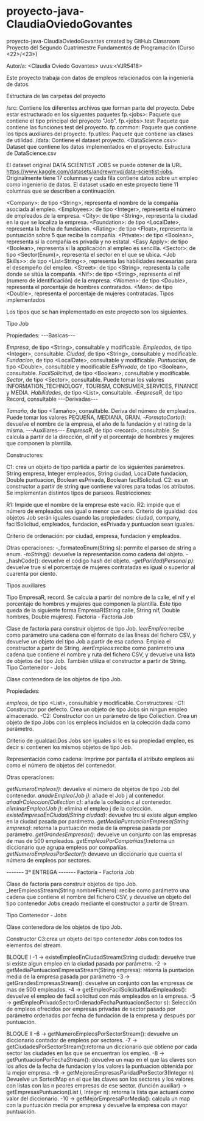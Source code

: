 # proyecto-java-ClaudiaOviedoGovantes
proyecto-java-ClaudiaOviedoGovantes created by GitHub Classroom
Proyecto del Segundo Cuatrimestre Fundamentos de Programación (Curso \<22\>/\<23\>)

Autor/a: \<Claudia Oviedo Govantes\> uvus:\<VJR5418\>

Este proyecto trabaja con datos de empleos relacionados con la ingenieria de datos.

Estructura de las carpetas del proyecto

/src: Contiene los diferentes archivos que forman parte del proyecto. Debe estar estructurado en los siguentes paquetes
fp.\<jobs\>: Paquete que contiene el tipo principal del proyecto "Job".
fp.\<jobs>.test: Paquete que contiene las funciones test del proyecto.
fp.common: Paquete que contiene los tipos auxiliares del proyecto.
fp.utiles: Paquete que contiene las clases de utilidad.
/data: Contiene el dataset proyecto.
\<DataScience.csv\>: Dataset que contiene los datos implementados en el proyecto.
Estructura de DataScience.csv

El dataset original DATA SCIENTIST JOBS se puede obtener de la URL https://www.kaggle.com/datasets/andrewmvd/data-scientist-jobs. Originalmente tiene 17 columnas y cada fila contiene datos sobre un empleo como ingenierio de datos. El dataset usado en este proyecto tiene 11 columnas que se describen a continuación.

\<Company>: de tipo \<String\>, representa el nombre de la compañía asociada al empleo.
\<Employees>: de tipo \<Integer\>, representa el número de empleados de la empresa.
\<City>: de tipo \<String\>, representa la ciudad en la que se localiza la empresa.
\<Foundation>: de tipo \<LocalDate\>, representa la fecha de fundación.
\<Rating>: de tipo \<Float\>, representa la puntuación sobre 5 que recibe la compañía.
\<Private>: de tipo \<Boolean\>, representa si la compañía es privada y no estatal.
\<Easy Apply>: de tipo \<Boolean\>, representa si la applicación al empleo es sencilla.
\<Sector>: de tipo \<Sector(Enum)\>, representa el sector en el que se ubica.
\<Job Skills>>: de tipo \<List<String<\>, representa las habilidades necesarias para el desempeño del empleo.
\<Street>: de tipo \<String\>, representa la calle donde se sitúa la compañía.
\<Nif>: de tipo \<String\>, representa el nif (numero de identificación) de la empresa.
\<Women>: de tipo \<Double\>, representa el porcentaje de hombres contratados.
\<Men>: de tipo \<Double\>, representa el porcentaje de mujeres contratadas.
Tipos implementados

Los tipos que se han implementado en este proyecto son los siguientes.

Tipo Job

Propiedades: ---Basicas---

_Empresa_, de tipo \<String\>, consultable y modificable.
_Empleados_, de tipo \<Integer\>, consultable.
_Ciudad_, de tipo \<String\>, consultable y modificable.
_Fundacion_, de tipo \<LocalDate\>, consultable y modificable.
_Puntuacion_, de tipo \<Double\>, consultable y modificable
_EsPrivada_, de tipo \<Boolean\>, consultable.
_FacilSolicitud_, de tipo \<Boolean\>, consultable y modificable.
_Sector_, de tipo \<Sector\>, consultable. Puede tomar los valores INFORMATION_TECHNOLOGY, TOURISM, CONSUMER_SERVICES, FINANCE y MEDIA.
_Habilidades_, de tipo \<List\>, consultable. -_EmpresaR_, de tipo Record, consultable
---Derivadas---

_Tamaño_, de tipo \<Tamaño\>, consultable. Deriva del número de empleados. Puede tomar los valores PEQUEÑA, MEDIANA, GRAN. -_FormatoCorto()_: devuelve el nombre de la empresa, el año de la fundación y el rating de la misma.
---Auxiliares--- _EmpresaR_, de tipo \<record\>, consultable. Se calcula a partir de la dirección, el nif y el porcentaje de hombres y mujeres que componen la plantilla.

Constructores:

C1: crea un objeto de tipo partida a partir de los siguientes parámetros. String empresa, Integer empleados, String ciudad, LocalDate fundacion, Double puntuacion, Boolean esPrivada, Boolean facilSolicitud.
C2: es un constructor a partir de string que contiene valores para todas los atributos. Se implementan distintos tipos de parseos.
Restricciones:

R1: Impide que el nombre de la empresa esté vacío.
R2: impide que el número de empleados sea igual o menor que cero.
Criterio de igualdad: dos objetos Job serán iguales cuando las propiedades: ciudad, company, facilSolicitud, empleados, fundacion, esPrivada y puntuacion sean iguales.

Criterio de ordenación: por ciudad, empresa, fundacion y empleados.

Otras operaciones: -_formateoEnum(String s): permite el parseo de string a enum. -_toString()_: devuelve la representación como cadena del objeto. -_hashCode(): devuelve el código hash del objeto. -_getParidad(Personal p)_: devuelve true si el porcentaje de mujeres contratadas es igual o superior al cuarenta por ciento.

Tipos auxiliares

Tipo EmpresaR, record. Se calcula a partir del nombre de la calle, el nif y el porcentaje de hombres 
y mujeres que componen la plantilla. Este tipo queda de la siguiente forma 
EmpresaR(String calle, String nif, Double hombres, Double mujeres).
Factoría - Factoria Job

Clase de factoría para construir objetos de tipo Job.
_leerEmpleo_:recibe como parámetro una cadena con el formato de las líneas del fichero CSV, y devuelve un objeto del tipo Job a partir de esa cadena. Emplea el constructor a partir de String.
_leerEmpleos_:recibe como parámetro una cadena que contiene el nombre y ruta del fichero CSV, y devuelve una lista de objetos del tipo Job. También utiliza el constructor a partir de String.
Tipo Contenedor - Jobs

Clase contenedora de los objetos de tipo Job.

Propiedades:

_empleos_, de tipo \<List\>, consultable y modificable.
Constructores: -C1: Constructor por defecto. Crea un objeto de tipo Jobs sin ningun empleo almacenado. -C2: Constructor con un parámetro de tipo Collection. Crea un objeto de tipo Jobs con los empleos incluidos en la colección dada como parámetro.

Criterio de igualdad:Dos Jobs son iguales si lo es su propiedad empleo, es decir si contienen los mismos objetos de tipo Job.

Representación como cadena: Imprime por pantalla el atributo empleos asi como el número de objetos del contenedor.

Otras operaciones:

_getNumeroEmpleos()_: devuelve el número de objetos de tipo Job del contenedor.
_anadirEmpleo(Job j)_: añade el Job j al contenedor.
_añadirColeccion(Collection c)_: añade la colleción c al contenedor.
_eliminarEmpleo(Job j)_: elimina el empleo j de la colección.
_existeEmpresaEnCiudad(String ciudad)_: devuelve tru si existe algun empleo en la ciudad pasada por parámetro.
_getMediaPuntuacionEmpresa(String empresa)_: retorna la puntuación media de la empresa pasada por parámetro.
_getGrandesEmpresas()_: devuelve un conjunto con las empresas de mas de 500 empleados.
_getEmpleosPorCompañias()_:retorna un diccionario que agrupa empleos por compañías.
_getNumeroEmpleosPorSector()_: devueve un diccionario que cuenta el número de empleos por sectores.

------- 3ª ENTREGA -------
Factoría - Factoria Job

Clase de factoría para construir objetos de tipo Job.
_leerEmpleosStream(String nombreFichero): recibe como parámetro una cadena que contiene el nombre 
del fichero CSV, y devuelve un objeto del tipo contenedor Jobs creado mediante el constructor 
a partir de Stream.

Tipo Contenedor - Jobs

Clase contenedora de los objetos de tipo Job.

Constructor C3:crea un objeto del tipo contenedor Jobs con todos los elementos del stream.

BLOQUE I
-1 -> existeEmpleoEnCiudadStream(String ciudad): devuelve true si existe algun empleo en 
la ciudad pasada por parámetro.
-2 -> getMediaPuntuacionEmpresaStream(String empresa): retorna la puntación media 
de la empresa pasada por parámetro
-3 -> getGrandesEmpresasStream(): devuelve un conjunto con las empresas de mas de 500 empleados.
-4 -> getEmpleoFacilSolicitudMaxEmpleados(): devuelve el empleo de facil solicitud con más empleados
en la empresa.
-5 -> getEmpleoPrivadoSectorOrdenadoFechaPuntuacion(Sector s): Selección de empleos ofrecidos por empresas privadas de sector pasado por parámetro 
		ordenadas por fecha de fundación de la empresa y después por puntuación.
		
BLOQUE II
-6 -> getNumeroEmpleosPorSectorStream(): devuelve un diccionario contador de empleos por sectores.
-7 -> getCiudadesPorSectorStream():retorna un diccionario que obtiene por cada sector las ciudades 
en las que se encuentran los empleo.
-8 -> getPuntuacionPorFechaStream(): devuelve un map en el que las claves son los años de la fecha 
de fundacion y los valores la puntuacion obtenida por la mejor empresa.
-9 -> getMejoresEmpresasParidadPorSector3(Integer n) Devuelve un SortedMap en el que las claves son los sectores y los valores 
con listas con las n peores empresas de ese sector.
	(función auxiliar) -> getEmpresasPuntuacion(List<Job> l, Integer n): retorna la lista que actuará como 
	valor del diccionario. 
-10 -> getMejorEmpresaPorMedia(): calcula un map con la puntuación media por empresa y devuelve 
la empresa con mayor puntuación.





